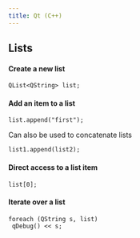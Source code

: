 ```yaml
---
title: Qt (C++)
---
```


## Lists

#### Create a new list

```
QList<QString> list;
```

#### Add an item to a list

```
list.append("first");
```

Can also be used to concatenate lists

```
list1.append(list2);
```

#### Direct access to a list item

```
list[0];
```

#### Iterate over a list

```
foreach (QString s, list)
 qDebug() << s;
```
